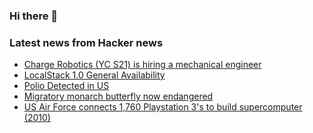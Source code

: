 ### Hi there 👋

<!--
**arashid-sh/arashid-sh** is a ✨ _special_ ✨ repository because its `README.md` (this file) appears on your GitHub profile.

Here are some ideas to get you started:

- 🔭 I’m currently working on ...
- 🌱 I’m currently learning ...
- 👯 I’m looking to collaborate on ...
- 🤔 I’m looking for help with ...
- 💬 Ask me about ...
- 📫 How to reach me: ...
- 😄 Pronouns: ...
- ⚡ Fun fact: ...
-->

### Latest news from Hacker news
<!-- BLOG-POST-LIST:START -->
- [Charge Robotics &lpar;YC S21&rpar; is hiring a mechanical engineer](https://www.ycombinator.com/companies/charge-robotics/jobs/VFEVUkD-mechanical-engineer)
- [LocalStack 1.0 General Availability](https://localstack.cloud/blog/2022-07-13-announcing-localstack-v1-general-availability/)
- [Polio Detected in US](https://arstechnica.com/science/2022/07/polio-detected-in-us-in-same-ny-county-with-explosive-measles-outbreak-in-2019/)
- [Migratory monarch butterfly now endangered](https://www.iucn.org/press-release/202207/migratory-monarch-butterfly-now-endangered-iucn-red-list)
- [US Air Force connects 1,760 Playstation 3&#39;s to build supercomputer &lpar;2010&rpar;](https://phys.org/news/2010-12-air-playstation-3s-supercomputer.html)
<!-- BLOG-POST-LIST:END -->
